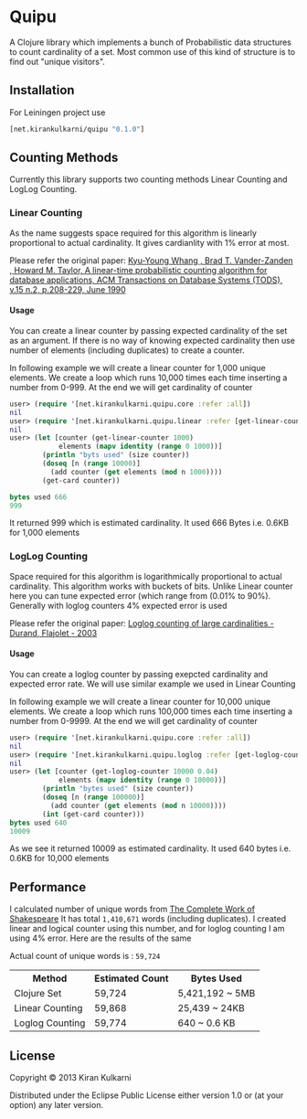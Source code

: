 # Quipu

A Clojure library which implements a bunch of Probabilistic data structures to count cardinality of a set. Most common use of this kind of structure is to find out "unique visitors".

## Installation
For Leiningen project use

```clojure
[net.kirankulkarni/quipu "0.1.0"]
```

## Counting Methods
   Currently this library supports two counting methods Linear
   Counting and LogLog Counting.

### Linear Counting
As the name suggests space required for this algorithm is linearly proportional to actual cardinality. It gives cardianlity with 1% error at most.

Please refer the original paper:
[Kyu-Young Whang , Brad T. Vander-Zanden , Howard M. Taylor, A linear-time probabilistic counting algorithm for database applications, ACM Transactions on Database Systems (TODS), v.15 n.2, p.208-229, June 1990](http://dl.acm.org/citation.cfm?id=78925&CFID=359353900&CFTOKEN=83197792)

#### Usage
You can create a linear counter by passing expected cardinality of the set as an argument. If there is no way of knowing expected cardinality then use number of elements (including duplicates) to create a counter.

In following example we will create a linear counter for 1,000 unique elements. We create a loop which runs 10,000 times each time inserting a number from 0-999. At the end we will get cardinality of counter

```clojure
user> (require '[net.kirankulkarni.quipu.core :refer :all])
nil
user> (require '[net.kirankulkarni.quipu.linear :refer [get-linear-counter]])
nil
user> (let [counter (get-linear-counter 1000)
            elements (mapv identity (range 0 1000))]
        (println "byts used" (size counter))
        (doseq [n (range 10000)]
          (add counter (get elements (mod n 1000))))
        (get-card counter))

bytes used 666
999
```

It returned 999 which is estimated cardinality. It used 666 Bytes i.e. 0.6KB for 1,000 elements

### LogLog Counting
Space required for this algorithm is logarithmically proportional to actual cardinality. This algorithm works with buckets of bits. Unlike Linear counter here you can tune expected error (which range from (0.01% to 90%). Generally with loglog counters 4% expected error is used

Please refer the original paper:
[Loglog counting of large cardinalities - Durand, Flajolet - 2003](http://algo.inria.fr/flajolet/Publications/DuFl03-LNCS.pdf)

#### Usage
You can create a loglog counter by passing exepcted cardinality and expected error rate.
We will use similar example we used in Linear Counting

In following example we will create a linear counter for 10,000 unique elements. We create a loop which runs 100,000 times each time inserting a number from 0-9999. At the end we will get cardinality of counter

```clojure
user> (require '[net.kirankulkarni.quipu.core :refer :all])
nil
user> (require '[net.kirankulkarni.quipu.loglog :refer [get-loglog-counter]])
nil
user> (let [counter (get-loglog-counter 10000 0.04)
            elements (mapv identity (range 0 10000))]
        (println "bytes used" (size counter))
        (doseq [n (range 100000)]
          (add counter (get elements (mod n 10000))))
        (int (get-card counter)))
bytes used 640
10009
```

As we see it returned 10009 as estimated cardinality. It used 640 bytes i.e. 0.6KB for 10,000 elements
## Performance
I calculated number of unique words from [The Complete Work of Shakespeare](http://www.gutenberg.org/ebooks/100.txt.utf-8)
It has total `1,410,671` words (including duplicates). I created linear and logical counter using this number, and for loglog counting I am using 4% error. Here are the results of the same

Actual count of unique words is : `59,724`

<table>
    <tr>
    <th>Method</th><th>Estimated Count</th><th>Bytes Used</th>
    </tr>
    <tr>
    <td>Clojure Set</td><td>59,724</td><td>5,421,192 ~ 5MB</td>
    </tr>
    <tr>
    <td>Linear Counting</td><td>59,868</td><td>25,439 ~ 24KB</td>
    </tr>
    <tr>
    <td>Loglog Counting</td><td>59,774</td><td>640 ~ 0.6 KB</td>
    </tr>
</table>

## License

Copyright © 2013 Kiran Kulkarni

Distributed under the Eclipse Public License either version 1.0 or (at
your option) any later version.
